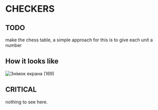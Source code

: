 
# CHECKERS

## TODO
make the chess table, a simple approach for this is to give each unit a number


## How it looks like
![Знімок екрана (169)](https://user-images.githubusercontent.com/69985852/132105735-61860e29-9348-4004-8819-6334b648d281.png)



## CRITICAL 
nothing to see here.
